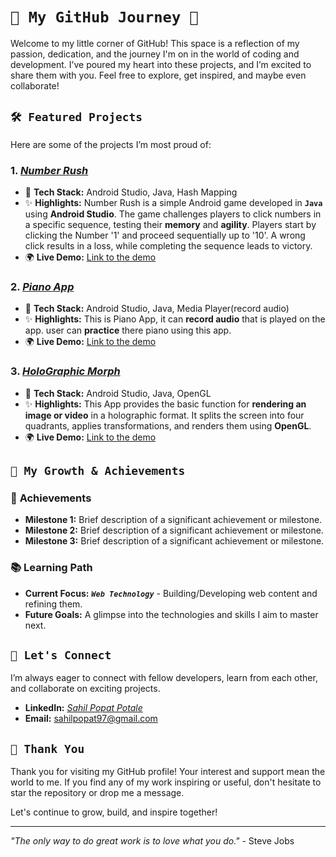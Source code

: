 # `🌟 My GitHub Journey 🌟`

Welcome to my little corner of GitHub! This space is a reflection of my passion, dedication, and the journey I'm on in the world of coding and development. I’ve poured my heart into these projects, and I’m excited to share them with you. Feel free to explore, get inspired, and maybe even collaborate!

## `🛠️ Featured Projects`

Here are some of the projects I’m most proud of:

### 1. **[*Number Rush*](https://github.com/Sahil-Popat-Potale/Number_Rush)**
   - 🔧 **Tech Stack:** Android Studio, Java, Hash Mapping
   - ✨ **Highlights:** Number Rush is a simple Android game developed in **`Java`** using **Android Studio**. The game challenges players to click numbers in a specific sequence, testing their **memory** and **agility**. Players start by clicking the Number '1' and proceed sequentially up to '10'. A wrong click results in a loss, while completing the sequence leads to victory.
   - 🌍 **Live Demo:** [Link to the demo](#)

### 2. **[*Piano App*](https://github.com/Sahil-Popat-Potale/pianoApp)**
   - 🔧 **Tech Stack:** Android Studio, Java, Media Player(record audio)
   - ✨ **Highlights:** This is Piano App, it can **record audio** that is played on the app. user can **practice** there piano using this app.
   - 🌍 **Live Demo:** [Link to the demo](#)

### 3. **[*HoloGraphic Morph*](https://github.com/Sahil-Popat-Potale/HoloGraphic_Morph)**
   - 🔧 **Tech Stack:** Android Studio, Java, OpenGL
   - ✨ **Highlights:** This App provides the basic function for **rendering an image or video** in a holographic format. It splits the screen into four quadrants, applies transformations, and renders them using **OpenGL**.
   - 🌍 **Live Demo:** [Link to the demo](#)

## `🌱 My Growth & Achievements`

### 🎯 **Achievements**
- **Milestone 1:** Brief description of a significant achievement or milestone.
- **Milestone 2:** Brief description of a significant achievement or milestone.
- **Milestone 3:** Brief description of a significant achievement or milestone.

### 📚 **Learning Path**
- **Current Focus:** ***`Web Technology`*** - Building/Developing web content and refining them.
- **Future Goals:** A glimpse into the technologies and skills I aim to master next.

## `💬 Let's Connect`

I’m always eager to connect with fellow developers, learn from each other, and collaborate on exciting projects.

- **LinkedIn:** [*Sahil Popat Potale*](https://www.linkedin.com/in/sahil-popat-potale/)
- **Email:** sahilpopat97@gmail.com

## `🌟 Thank You`

Thank you for visiting my GitHub profile! Your interest and support mean the world to me. If you find any of my work inspiring or useful, don't hesitate to star the repository or drop me a message. 

Let's continue to grow, build, and inspire together!

---

*"The only way to do great work is to love what you do."* - Steve Jobs

<!---
Sahil-Popat-Potale/Sahil-Popat-Potale is a ✨ special ✨ repository because its `README.md` (this file) appears on your GitHub profile.
You can click the Preview link to take a look at your changes.
--->
